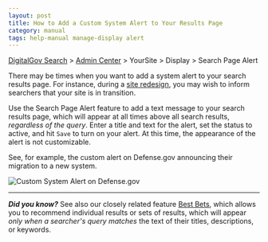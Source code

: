 ```yaml
---
layout: post
title: How to Add a Custom System Alert to Your Results Page
category: manual
tags: help-manual manage-display alert
---
```


[DigitalGov Search](/index.html) > [Admin Center](https://search.usa.gov/sites/) > YourSite > Display > Search Page Alert

There may be times when you want to add a system alert to your search results page. For instance, during a [site redesign](/blog/redesign.html), you may wish to inform searchers that your site is in transition. 

Use the Search Page Alert feature to add a text message to your search results page, which will appear at all times above all search results, *regardless of the query*. Enter a title and text for the alert, set the status to active, and hit `Save` to turn on your alert. At this time, the appearance of the alert is not customizable.

See, for example, the custom alert on Defense.gov announcing their migration to a new system.

![Custom System Alert on Defense.gov](https://d3qcdigd1fhos0.cloudfront.net/blog/img/system-alert.png "Custom System Alert on Defense.gov")

---

***Did you know?*** See also our closely related feature [Best Bets](/manual/best-bets.html), which allows you to recommend individual results or sets of results, which will appear *only when a searcher's query matches* the text of their titles, descriptions, or keywords.